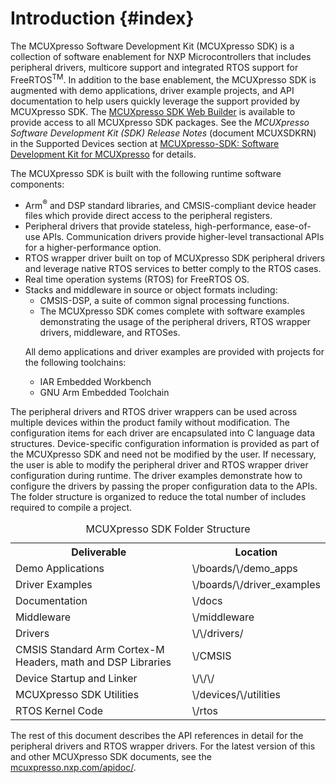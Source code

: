 Introduction   {#index}
=========================

<P>The MCUXpresso Software Development Kit (MCUXpresso SDK) is a collection of software enablement for NXP Microcontrollers
that includes peripheral drivers, multicore support and integrated RTOS support for FreeRTOS<SUP>TM</SUP>. In addition
to the base enablement, the MCUXpresso SDK is augmented with demo applications, driver example projects, and API documentation
to help users quickly leverage the support provided by MCUXpresso SDK. The <a href="http://mcuxpresso.nxp.com/">MCUXpresso SDK Web Builder</a> is available to
provide access to all MCUXpresso SDK packages. See the <i>MCUXpresso Software Development Kit (SDK) Release Notes</i> (document MCUXSDKRN) in the Supported Devices section
at <a href="http://www.nxp.com/products/software-and-tools/run-time-software/mcuxpresso-software-and-tools/mcuxpresso-software-development-kit-sdk:MCUXpresso-SDK">MCUXpresso-SDK: Software Development Kit for MCUXpresso</a> for details.

<P>The MCUXpresso SDK is built with the following runtime software components:

<UL>
<LI>Arm<sup>®</sup> and DSP standard libraries, and CMSIS-compliant device header files which provide direct access to the peripheral registers.
<LI>Peripheral drivers that provide stateless, high-performance, ease-of-use APIs. Communication drivers provide higher-level transactional APIs for a higher-performance option.
<LI>RTOS wrapper driver built on top of MCUXpresso SDK peripheral drivers and leverage native RTOS services to better comply to the RTOS cases.
<LI>Real time operation systems (RTOS) for FreeRTOS OS.
<LI>Stacks and middleware in source or object formats including:
<UL>
<LI>CMSIS-DSP, a suite of common signal processing functions.
<LI>The MCUXpresso SDK comes complete with software examples demonstrating the usage of the peripheral drivers, RTOS wrapper drivers, middleware, and RTOSes.
</UL>

<P> All demo applications and driver examples are provided with projects for the following toolchains:
<UL>
<LI>IAR Embedded Workbench
<LI>GNU Arm Embedded Toolchain
</UL>
</UL>

<P>The peripheral drivers and RTOS driver wrappers can be used across multiple devices within the product family without modification.
The configuration items for each driver are encapsulated into C language data structures. Device-specific configuration information is
provided as part of the MCUXpresso SDK and need not be modified by the user. If necessary, the user is able to modify the peripheral driver and RTOS wrapper driver configuration during runtime.
The driver examples demonstrate how to configure the drivers by passing the proper configuration data to the APIs.
The folder structure is organized to reduce the total number of includes required to compile a project.

<table>
<caption id="multi_row">MCUXpresso SDK Folder Structure</caption>
<tr> <th>Deliverable</th><th>Location</th></tr>
<tr><td>Demo Applications</td><td>\<install_dir\>/boards/\<board_name\>/demo_apps</td></tr>
<tr><td>Driver Examples</td><td>\<install_dir\>/boards/\<board_name\>/driver_examples</td></tr>
<tr><td>Documentation</td><td>\<install_dir\>/docs</td></tr>
<tr><td>Middleware</td><td>\<install_dir\>/middleware</td></tr>
<tr><td>Drivers</td><td>\<install_dir\>/\<device_name\>/drivers/</td></tr>
<tr><td>CMSIS Standard Arm Cortex-M Headers, math and DSP Libraries</td><td>\<install_dir\>/CMSIS</td></tr>
<tr><td>Device Startup and Linker</td><td>\<install_dir\>/\<device_name\>/\<toolchain\>/</td></tr>
<tr><td>MCUXpresso SDK Utilities</td><td>\<install_dir\>/devices/\<device_name\>/utilities</td></tr>
<tr><td>RTOS Kernel Code</td><td>\<install_dir\>/rtos</td></tr>
</table>

<P>The rest of this document describes the API references in detail for the peripheral drivers and RTOS wrapper drivers.
For the latest version of this and other MCUXpresso SDK documents, see the
<a href="http://mcuxpresso.nxp.com/apidoc/">mcuxpresso.nxp.com/apidoc/</a>.
